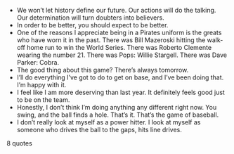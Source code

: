  - We won’t let history define our future. Our actions will do the talking. Our determination will turn doubters into believers.
 - In order to be better, you should expect to be better.
 - One of the reasons I appreciate being in a Pirates uniform is the greats who have worn it in the past. There was Bill Mazeroski hitting the walk-off home run to win the World Series. There was Roberto Clemente wearing the number 21. There was Pops: Willie Stargell. There was Dave Parker: Cobra.
 - The good thing about this game? There’s always tomorrow.
 - I’ll do everything I’ve got to do to get on base, and I’ve been doing that. I’m happy with it.
 - I feel like I am more deserving than last year. It definitely feels good just to be on the team.
 - Honestly, I don’t think I’m doing anything any different right now. You swing, and the ball finds a hole. That’s it. That’s the game of baseball.
 - I don’t really look at myself as a power hitter. I look at myself as someone who drives the ball to the gaps, hits line drives.

8 quotes